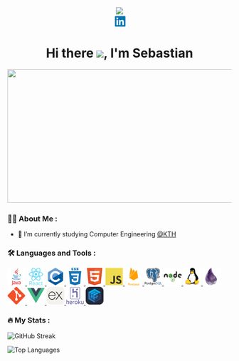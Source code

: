 <div id="header" align="center">
  <img src="https://media.giphy.com/media/zhYSVCirREeIZtONCI/giphy.gif" width="100"/>
  <div id="badges">
    <img src="https://komarev.com/ghpvc/?username=sebgro98&style=flat-square&color=blue" alt=""/>
  <a href="https://www.linkedin.com/in/sebastianrone">
    <img src="https://github.com/devicons/devicon/blob/master/icons/linkedin/linkedin-original.svg" alt="LinkedIn Badge" width="25" height="25"/>
  </a>
    <h1>
  Hi there <img src="https://media.giphy.com/media/hvRJCLFzcasrR4ia7z/giphy.gif" width="30px"/>, I'm Sebastian
    </h1>
  </div>
</div>

<div align="center">
  <img src="https://media.giphy.com/media/dWesBcTLavkZuG35MI/giphy.gif" width="600" height="300"/>
</div>


### :woman_technologist: About Me :

- :telescope: I’m currently studying Computer Engineering [@KTH](https://www.kth.se/en)

### :hammer_and_wrench: Languages and Tools :
<div>
<a href="https://www.java.com/en/">
  <img src="https://github.com/devicons/devicon/blob/master/icons/java/java-original-wordmark.svg" title="Java" alt="Java" width="40" height="40"/>
</a>
<a href="https://reactjs.org/">
  <img src="https://github.com/devicons/devicon/blob/master/icons/react/react-original-wordmark.svg" title="React" alt="React" width="40" height="40"/>
</a>
  </a>
<a href="https://www.w3schools.com/cpp/">
  <img src="https://github.com/devicons/devicon/blob/master/icons/c/c-original.svg" title="C" alt="C" width="40" height="40"/>
</a>
<a href="https://www.w3schools.com/css/">
  <img src="https://github.com/devicons/devicon/blob/master/icons/css3/css3-plain-wordmark.svg" title="CSS3" alt="CSS" width="40" height="40"/>
<a href="https://www.w3schools.com/html/">
  <img src="https://github.com/devicons/devicon/blob/master/icons/html5/html5-original.svg" title="HTML5" alt="HTML" width="40" height="40"/>
<a href="https://developer.mozilla.org/en-US/docs/Web/JavaScript">
  <img src="https://github.com/devicons/devicon/blob/master/icons/javascript/javascript-original.svg" title="JavaScript" alt="JavaScript" width="40" height="40"/>
<a href="https://firebase.google.com/">
  <img src="https://github.com/devicons/devicon/blob/master/icons/firebase/firebase-plain-wordmark.svg" title="Firebase" alt="Firebase" width="40" height="40"/>
<a href="https://www.postgresql.org/">
  <img src="https://github.com/devicons/devicon/blob/master/icons/postgresql/postgresql-original-wordmark.svg" title="SQL"  alt="SQL" width="40" height="40"/>
<a href="https://nodejs.org/">
  <img src="https://github.com/devicons/devicon/blob/master/icons/nodejs/nodejs-original-wordmark.svg" title="NodeJS" alt="NodeJS" width="40" height="40"/>
<a href="https://www.linux.org/">
  <img src="https://github.com/devicons/devicon/blob/master/icons/linux/linux-original.svg" title="Linux" alt="Linux" width="40" height="40"/>
<a href="https://elixir-lang.org/">
  <img src="https://github.com/devicons/devicon/blob/master/icons/elixir/elixir-original.svg" title="Elixir" alt="Elixir" width="40" height="40"/>
<a href="https://git-scm.com/">
  <img src="https://github.com/devicons/devicon/blob/master/icons/git/git-original.svg" title="Git" alt="Git" width="40" height="40"/>
<a href="https://vuejs.org/">
  <img src="https://github.com/devicons/devicon/blob/master/icons/vuejs/vuejs-original.svg" title="VueJs" alt="VueJs" width="40" height="40"/>
  <a href="https://expressjs.com/">
  <img src="https://github.com/tandpfun/skill-icons/blob/main/icons/ExpressJS-Light.svg" title="Expressjs" alt="Expressjs" width="40" height="40"/>
</a>
<a href="https://heroku.com/">
  <img src="https://github.com/devicons/devicon/blob/master/icons/heroku/heroku-original-wordmark.svg" title="Heroku" alt="Heroku" width="40" height="40"/>
</a>
  <a href="https://sequelize.org/">
  <img src="https://github.com/tandpfun/skill-icons/blob/main/icons/Sequelize-Dark.svg" title="Sequelize" alt="Sequelize" width="40" height="40"/>
</a>
</div>

### :fire: My Stats :
![GitHub Streak](http://github-readme-streak-stats.herokuapp.com?user=sebgro98&theme=dark&hide_border=true)

![Top Languages](https://github-readme-stats.vercel.app/api/top-langs/?username=sebgro98&layout=compact&theme=dark&hide_border=true)
